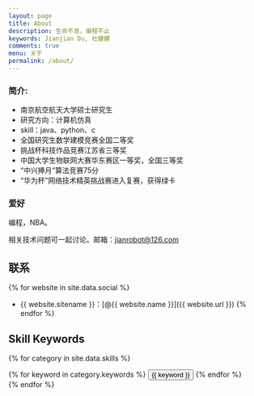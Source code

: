 ```yaml
---
layout: page
title: About
description: 生命不息，编程不止
keywords: Jianjian Du, 杜健健
comments: true
menu: 关于
permalink: /about/
---
```



### 简介:


- 南京航空航天大学硕士研究生
- 研究方向：计算机仿真
- skill：java、python、c
- 全国研究生数学建模竞赛全国二等奖
- 挑战杯科技作品竞赛江苏省三等奖
- 中国大学生物联网大赛华东赛区一等奖，全国三等奖
- “中兴捧月”算法竞赛75分
- “华为杯”网络技术精英挑战赛进入复赛，获得绿卡




### 爱好

编程，NBA。

相关技术问题可一起讨论。邮箱：jianrobot@126.com




## 联系

{% for website in site.data.social %}
* {{ website.sitename }}：[@{{ website.name }}]({{ website.url }})
{% endfor %}



## Skill Keywords

{% for category in site.data.skills %}
<div class="btn-inline">
{% for keyword in category.keywords %}
<button class="btn btn-outline" type="button">{{ keyword }}</button>
{% endfor %}
</div>
{% endfor %}

